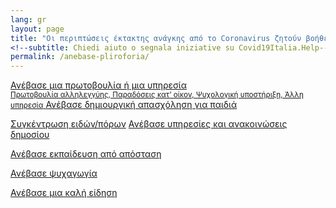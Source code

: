 ```yaml
---
lang: gr
layout: page
title: "Οι περιπτώσεις έκτακτης ανάγκης από το Coronavirus ζητούν βοήθεια, αναφέρουν πρωτοβουλίες, ειδήσεις, δεδομένα"
<!--subtitle: Chiedi aiuto o segnala iniziative su Covid19Italia.Help-->
permalink: /anebase-pliroforia/
---
```


<div class="offset-md-1 col-md-10">
  <a class="btn btn-success btn-block btn-form" href="/anebase-pliroforia/ανεβασε-πρωτοβουλια">Ανέβασε μια πρωτοβουλία ή μια υπηρεσία
    <br> <small>Πρωτοβουλία αλληλεγγύης, Παραδόσεις κατ’ οίκον, Ψυχολογική υποστήριξη, Άλλη υπηρεσία</small>
</a>
  <a class="btn btn-success btn-block btn-form" href="/anebase-pliroforia/Δημιουργικη-απασχοληση">Ανέβασε δημιουργική απασχόληση για παιδιά</a>

  <br>
  
  <a class="btn btn-outline-dark btn-block btn-form " href="/anebase-pliroforia/fundraising">Συγκέντρωση ειδών/πόρων</a>
  <a class="btn btn-outline-dark btn-block btn-form" href="/anebase-pliroforia/υπηρεσίες-δημοσίου">Ανέβασε υπηρεσίες και ανακοινώσεις δημοσίου <br>
    
  </a>

  <a class="btn btn-outline-dark btn-block btn-form " href="/anebase-pliroforia/e-learning">Ανέβασε εκπαίδευση από απόσταση</a>
  <!--<a class="btn btn-outline-dark btn-block btn-form" href="/anebase-pliroforia/contatto-utile">Segnala Contatto utile</a> -->
  <a class="btn btn-outline-dark btn-block btn-form" href="/anebase-pliroforia/entertainment">Ανέβασε ψυχαγωγία</a>
 <!-- <a class="btn btn-outline-dark btn-block btn-form" href="/anebase-pliroforia/Υπηρεσίες-ανακοινώσεις-δημοσίου">Υπηρεσίες/ανακοινώσεις δημοσίου</a> -->
  <a class="btn btn-outline-dark btn-block btn-form" href="/anebase-pliroforia/good-news">Ανέβασε μια καλή είδηση</a>
</div>

